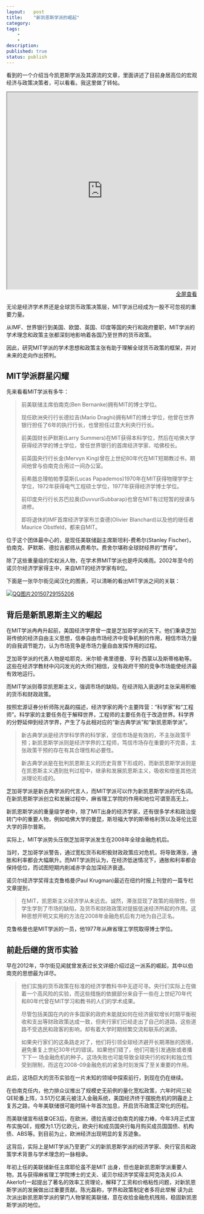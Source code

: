 ```yaml
---
layout:   post
title:    "新凯恩斯学派的崛起"
category:  
tags:     
    -  
    -   
description: 
published: true
status: publish
---
```

 
看到的一个介绍当今凯恩斯学派及其源流的文章，里面讲述了目前身居高位的宏观经济与政策决策者，可以看看。我这里做了转帖。
 
 
<iframe src="http://finance.sina.com.cn/world/20150729/164022823889.shtml" style="width:100%; height:520px;">
</iframe>
 
<p style="margin-top: 0px; text-align:right;">
<a target="_blank" 
href="http://finance.sina.com.cn/world/20150729/164022823889.shtml">
  全屏查看
</a>
</p>
 
无论是经济学术界还是全球货币政策决策层，MIT学派已经成为一股不可忽视的重要力量。
 
从IMF、世界银行到美国、欧盟、英国、印度等国的央行和政府要职，MIT学派的学术理念和政策主张都深刻地影响着各国乃至世界的货币政策。
 
因此，研究MIT学派的学术思想和政策主张有助于理解全球货币政策的框架，并对未来的走向作出预判。
 
## MIT学派群星闪耀
 
先来看看MIT学派有多牛：
 
> 前美联储主席伯南克(Ben Bernanke)拥有MIT的博士学位。
> 
> 现任欧洲央行行长德拉吉(Mario Draghi)拥有MIT的博士学位，他曾在世界银行担任了6年的执行行长，也曾担任过意大利央行行长。
> 
> 前美国财长萨默斯(Larry Summers)在MIT获得本科学位，然后在哈佛大学获得经济学的博士学位，曾任世界银行的首席经济学家、哈佛校长。
> 
> 前英国央行行长金(Mervyn King)曾在上世纪80年代在MIT短期教过书，期间他曾与伯南克合用过一间办公室。
> 
> 前希腊总理帕帕季莫斯(Lucas Papademos)1970年在MIT获得物理学学士学位，1972年获得电气工程硕士学位，1977年获得经济学博士学位。
> 
> 前印度央行行长苏巴拉奥(DuvvuriSubbarap)也曾在MIT有过短暂的授课与进修。
> 
> 即将退休的IMF首席经济学家布兰查德(Olivier Blanchard)以及他的继任者Maurice Obstfeld，都来自MIT。
 
位于这个团体最中心的，是现任美联储副主席斯坦利-费希尔(Stanley Fischer)，伯南克、萨默斯、德拉吉都师从费希尔。费舍尔堪称全球财经界的“贾母”。
 
除了这些重量级的实权派人物，在学术界MIT学派也是呼风唤雨。2002年至今的诺贝尔经济学家得主中，来自MIT的经济学家有8位。
 
下面是一张华尔街见闻汉化的图表，可以清晰的看出MIT学派之间的关联：
 
[![QQ图片20150729155206](/finance/assets/img/2015-07-29-新凯恩斯学派的崛起/QQ图片20150729155206.foil)](/finance/assets/img/2015-07-29-新凯恩斯学派的崛起/QQ图片20150729155206.foil)
 
 
## 背后是新凯恩斯主义的崛起
 
在MIT学派冉冉升起前，美国经济学界曾一度是芝加哥学派的天下。他们秉承芝加哥传统的经济自由主义思想，信奉自由市场经济中竞争机制的作用，相信市场力量的自我调节能力，认为市场竞争是市场力量自由发挥作用的过程。
 
芝加哥学派的代表人物是哈耶克、米尔顿·弗里德曼、亨利·西蒙以及斯蒂格勒等。这些在经济学教材中闪闪发光的大师们相信，没有政府干预的竞争市场能使经济最有效地运行。
 
而MIT学派则尊崇凯恩斯主义，强调市场的缺陷，在经济陷入衰退时主张采用积极的货币和财政政策。
 
按照宏源证券分析师陈光磊的描述，经济学家的两个主要阵营：“科学家”和“工程师”。科学家的主要任务在于解释世界，工程师的主要任务在于改造世界。科学界的分野延伸到经济学界，产生了与此相对应的“新古典学派”和“新凯恩斯学派”。
 
> 新古典学派是经济学科学界的科学家，坚信市场是有效的，不主张政策干预；新凯恩斯学派则是经济学界的工程师，笃信市场存在重要的不完善，主张政策干预的存在有其合理性和必要性。
> 
> 新古典学派是在批判凯恩斯主义的历史背景下形成的，而新凯恩斯学派则是在凯恩斯主义遇到批判过程中，继承和发展凯恩斯主义，吸收和借鉴其他流派理论形成的。
 
芝加哥学派是新古典学派的代言人，而MIT学派可以作为新凯恩斯学派的代名词。在新凯恩斯学派创立和发展过程中，麻省理工学院的作用和地位可谓至高无上。
 
新凯恩斯学派的重量级学者中，除了MIT出身的经济学家，还有很多学术和政治旋转门中的重要人物，例如哈佛大学的曼昆，斯坦福大学的斯蒂格利茨以及哥伦比亚大学的菲尔普斯。
 
实际上，MIT学派势头压倒芝加哥学派发生在2008年全球金融危机后。
 
当时，芝加哥学派警告，通过宽松货币和积极财政政策应对危机，将导致滞涨，通胀和利率都会大幅飙升。而MIT学派则认为，在经济低迷情况下，通胀和利率都会保持低位，而试图短期内削减赤字会加深经济衰退。
 
诺贝尔经济学奖得主克鲁格曼(Paul Krugman)最近在纽约时报上刊登的一篇专栏文章提到，
 
> 在MIT，凯恩斯主义经济学从未远去。诚然，滞涨显现了政策的局限性，但学生学到了市场的缺陷，及货币和财政政策对提振低迷经济所起的作用。这种思想开明又实用的方法在2008年金融危机后有力地为自己正名。
 
克鲁格曼也是MIT学派的一员，他1977年从麻省理工学院取得博士学位。
 
## 前赴后继的货币实验
 
早在2012年，华尔街见闻就曾发表过长文详细介绍过这一派系的崛起，其中以伯南克的思想最为详尽。
 
> 他们实施的货币政策在标准的经济学教科书中无迹可寻。央行们实际上在做着一个高风险的实验，而这些措施的依据部分来自于一些在上世纪70年代和80年代曾在MIT学习和教书的人们的学术成果。
> 
> 尽管包括美国在内的许多国家的政府未能就如何在经济疲软增长时期平衡税收和支出等财政政策达成一致，但央行家们已经走出了自己的道路，这些道路不受选民和政客的影响，却有着大学时期频繁交流和联系的渊源。
> 
> 如果央行家们的这条路走对了，他们将引领全球经济避开长期滞胀的困境，避免重复上世纪30年代的错误。如果他们错了，他们可能引发通胀或者播下下一 场金融危机的种子。这场失败也可能导致全球央行的权利和独立性受到限制，而这在2008-09金融危机的紧急时刻发挥了至关重要的作用。
 
此后，这场巨大的货币实验在一片未知的领域中探索前行，到现在仍在继续。
 
在伯南克任内，他力排众议推出了规模史无前例的量化宽松政策，六年时间三轮QE轮番上阵，3.51万亿美元被注入金融系统，美国经济终于摆脱危机的阴霾走上复苏之路，今年美联储很可能时隔十年首次加息，开启货币政策正常化的历程。
 
而美联储宣布结束QE3后，在欧洲，德拉吉接过伯南克的接力棒，今年3月正式宣布实施QE，规模为1.1万亿欧元，欧央行和成员国央行每月购买成员国国债、机构债、ABS等。到目前为止，欧洲经济出现明显的复苏迹象。
 
这背后，实际上是MIT学派乃至更广义的新凯恩斯学派的经济学家、央行官员和政策学术背景与学术理念的一脉相承。
 
年初上任的美联储新任主席耶伦虽不是MIT 出身，但也是新凯恩斯学派重要人物，其与获得麻省理工学院博士的丈夫、诺贝尔经济学奖得主阿克洛夫(G.A. Akerlof)一起提出了著名的效率工资理论，解释了工资和价格粘性问题，对新凯恩斯学派的发展做出过重要贡献。陈光磊称，学界和政策制定者多将此举解 读为此次派出新凯恩斯学派的掌门人物掌舵美联储，意在收拾金融危机残局，稳固新凯恩斯学派的地位。

